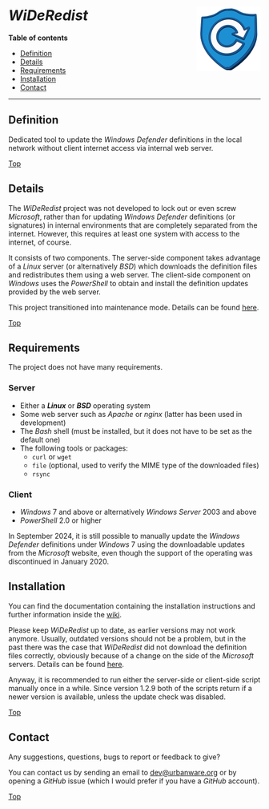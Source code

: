 # *WiDeRedist* <img src="https://raw.githubusercontent.com/urbanware-org/wideredist/master/wideredist.png" alt="WiDeRedist logo" height="128px" width="128px" align="right"/>

**Table of contents**

* [Definition](#definition)
* [Details](#details)
* [Requirements](#requirements)
* [Installation](#installation)
* [Contact](#contact)

----

## Definition

Dedicated tool to update the *Windows Defender* definitions in the local network without client internet access via internal web server.

[Top](#wideredist-)

## Details

The *WiDeRedist* project was not developed to lock out or even screw *Microsoft*, rather than for updating *Windows Defender* definitions (or signatures) in internal environments that are completely separated from the internet. However, this requires at least one system with access to the internet, of course.

It consists of two components. The server-side component takes advantage of a *Linux* server (or alternatively *BSD*) which downloads the definition files and redistributes them using a web server. The client-side component on *Windows* uses the *PowerShell* to obtain and install the definition updates provided by the web server.

This project transitioned into maintenance mode. Details can be found [here](https://github.com/urbanware-org/wideredist/wiki#maintenance-mode).

[Top](#wideredist-)

## Requirements

The project does not have many requirements.

### Server

* Either a ***Linux*** or ***BSD*** operating system
* Some web server such as *Apache* or *nginx* (latter has been used in development)
* The *Bash* shell (must be installed, but it does not have to be set as the default one)
* The following tools or packages:
  * `curl` or `wget`
  * `file` (optional, used to verify the MIME type of the downloaded files)
  * `rsync`

### Client

* *Windows* 7 and above or alternatively *Windows Server* 2003 and above
* *PowerShell* 2.0 or higher

In September 2024, it is still possible to manually update the *Windows Defender* definitions under *Windows* 7 using the downloadable updates from the *Microsoft* website, even though the support of the operating was discontinued in January 2020.

## Installation

You can find the documentation containing the installation instructions and further information inside the [wiki](https://github.com/urbanware-org/wideredist/wiki).

Please keep *WiDeRedist* up to date, as earlier versions may not work anymore. Usually, outdated versions should not be a problem, but in the past there was the case that *WiDeRedist* did not download the definition files correctly, obviously because of a change on the side of the *Microsoft* servers. Details can be found [here](https://github.com/urbanware-org/wideredist/wiki#required-update-for-old-versions)</a>.

Anyway, it is recommended to run either the server-side or client-side script manually once in a while. Since version 1.2.9 both of the scripts return if a newer version is available, unless the update check was disabled.

[Top](#wideredist-)

## Contact

Any suggestions, questions, bugs to report or feedback to give?

You can contact us by sending an email to [dev@urbanware.org](mailto:dev@urbanware.org) or by opening a *GitHub* issue (which I would prefer if you have a *GitHub* account).

[Top](#wideredist-)
